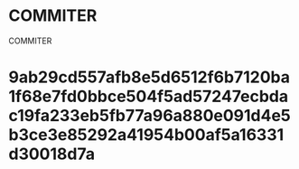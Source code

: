 # COMMITER
COMMITER






# 9ab29cd557afb8e5d6512f6b7120ba1f68e7fd0bbce504f5ad57247ecbdac19fa233eb5fb77a96a880e091d4e5b3ce3e85292a41954b00af5a16331d30018d7a

